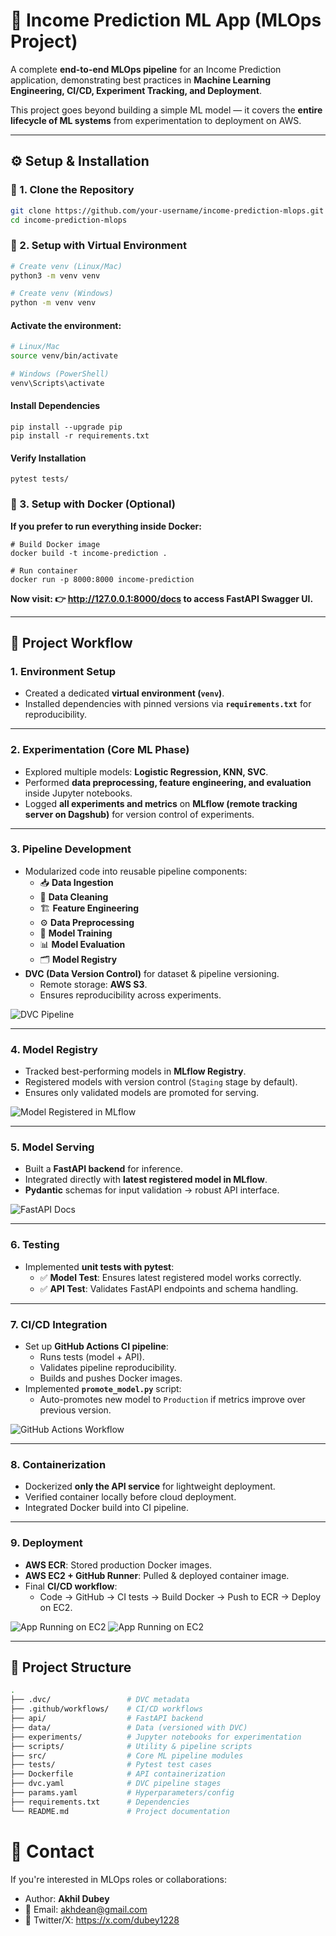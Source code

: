 # 🚀 Income Prediction ML App (MLOps Project)

A complete **end-to-end MLOps pipeline** for an Income Prediction application, demonstrating best practices in **Machine Learning Engineering, CI/CD, Experiment Tracking, and Deployment**.  

This project goes beyond building a simple ML model — it covers the **entire lifecycle of ML systems** from experimentation to deployment on AWS.  

---

## ⚙️ Setup & Installation

### 🔹 1. Clone the Repository
```bash 
git clone https://github.com/your-username/income-prediction-mlops.git
cd income-prediction-mlops
```

### 🔹 2. Setup with Virtual Environment
```bash
# Create venv (Linux/Mac)
python3 -m venv venv

# Create venv (Windows)
python -m venv venv
```

#### Activate the environment:
```bash
# Linux/Mac
source venv/bin/activate

# Windows (PowerShell)
venv\Scripts\activate
```

#### Install Dependencies
```
pip install --upgrade pip
pip install -r requirements.txt
```

#### Verify Installation
```
pytest tests/
```

### 🔹 3. Setup with Docker (Optional)
**If you prefer to run everything inside Docker:**
```
# Build Docker image
docker build -t income-prediction .

# Run container
docker run -p 8000:8000 income-prediction
```
**Now visit: 👉 http://127.0.0.1:8000/docs to access FastAPI Swagger UI.**

---

## 📌 Project Workflow  

### 1. Environment Setup
- Created a dedicated **virtual environment (`venv`)**.  
- Installed dependencies with pinned versions via **`requirements.txt`** for reproducibility.  

---

### 2. Experimentation (Core ML Phase)
- Explored multiple models: **Logistic Regression, KNN, SVC**.  
- Performed **data preprocessing, feature engineering, and evaluation** inside Jupyter notebooks.  
- Logged **all experiments and metrics** on **MLflow (remote tracking server on Dagshub)** for version control of experiments.  

---

### 3. Pipeline Development
- Modularized code into reusable pipeline components:
  - 📥 **Data Ingestion**  
  - 🧹 **Data Cleaning**  
  - 🏗 **Feature Engineering**  
  - ⚙️ **Data Preprocessing**  
  - 🤖 **Model Training**  
  - 📊 **Model Evaluation**  
  - 🗂 **Model Registry**  
- **DVC (Data Version Control)** for dataset & pipeline versioning.  
  - Remote storage: **AWS S3**.  
  - Ensures reproducibility across experiments.
  
![DVC Pipeline](images_docs/dvc_pipeline.png)

---

### 4. Model Registry
- Tracked best-performing models in **MLflow Registry**.  
- Registered models with version control (`Staging` stage by default).  
- Ensures only validated models are promoted for serving.  

![Model Registered in MLflow](images_docs/model_registry.png)


---

### 5. Model Serving
- Built a **FastAPI backend** for inference.  
- Integrated directly with **latest registered model in MLflow**.  
- **Pydantic** schemas for input validation → robust API interface.  

![FastAPI Docs](images_docs/fastapi_docs.png)

---

### 6. Testing
- Implemented **unit tests with pytest**:  
  - ✅ **Model Test**: Ensures latest registered model works correctly.  
  - ✅ **API Test**: Validates FastAPI endpoints and schema handling.  

---

### 7. CI/CD Integration
- Set up **GitHub Actions CI pipeline**:  
  - Runs tests (model + API).  
  - Validates pipeline reproducibility.  
  - Builds and pushes Docker images.  
- Implemented **`promote_model.py`** script:  
  - Auto-promotes new model to `Production` if metrics improve over previous version.  

![GitHub Actions Workflow](images_docs/ci_pipeline.png)

---

### 8. Containerization
- Dockerized **only the API service** for lightweight deployment.  
- Verified container locally before cloud deployment.  
- Integrated Docker build into CI pipeline.  

---

### 9. Deployment
- **AWS ECR**: Stored production Docker images.  
- **AWS EC2 + GitHub Runner**: Pulled & deployed container image.  
- Final **CI/CD workflow**:  
  - Code → GitHub → CI tests → Build Docker → Push to ECR → Deploy on EC2.  

![App Running on EC2](images_docs/ec21.png)
![App Running on EC2](images_docs/ec22.png)

---

## 📂 Project Structure
```bash
.
├── .dvc/                 # DVC metadata
├── .github/workflows/    # CI/CD workflows
├── api/                  # FastAPI backend
├── data/                 # Data (versioned with DVC)
├── experiments/          # Jupyter notebooks for experimentation
├── scripts/              # Utility & pipeline scripts
├── src/                  # Core ML pipeline modules
├── tests/                # Pytest test cases
├── Dockerfile            # API containerization
├── dvc.yaml              # DVC pipeline stages
├── params.yaml           # Hyperparameters/config
├── requirements.txt      # Dependencies
└── README.md             # Project documentation
```

# 📧 Contact

If you're interested in MLOps roles or collaborations:
- Author: **Akhil Dubey**
- 📩 Email: akhdean@gmail.com
- 🔗 Twitter/X: https://x.com/dubey1228